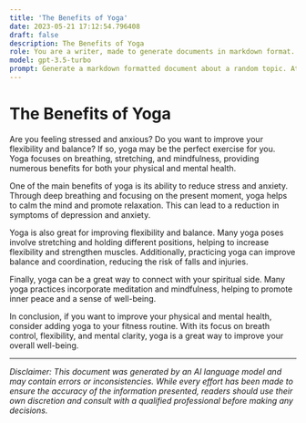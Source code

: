 ```yaml
---
title: 'The Benefits of Yoga'
date: 2023-05-21 17:12:54.796408
draft: false
description: The Benefits of Yoga
role: You are a writer, made to generate documents in markdown format. It is very important that all of the documents you generate are in valid markdown format.
model: gpt-3.5-turbo
prompt: Generate a markdown formatted document about a random topic. At the bottom, include a disclaimer explaining that the document was generated by you. The first line of the document should be the title. Make sure that the entire document is in proper markdown format, using a mix of various tags to make the document visually appealing.
---
```


# The Benefits of Yoga

Are you feeling stressed and anxious? Do you want to improve your flexibility and balance? If so, yoga may be the perfect exercise for you. Yoga focuses on breathing, stretching, and mindfulness, providing numerous benefits for both your physical and mental health.

One of the main benefits of yoga is its ability to reduce stress and anxiety. Through deep breathing and focusing on the present moment, yoga helps to calm the mind and promote relaxation. This can lead to a reduction in symptoms of depression and anxiety.

Yoga is also great for improving flexibility and balance. Many yoga poses involve stretching and holding different positions, helping to increase flexibility and strengthen muscles. Additionally, practicing yoga can improve balance and coordination, reducing the risk of falls and injuries.

Finally, yoga can be a great way to connect with your spiritual side. Many yoga practices incorporate meditation and mindfulness, helping to promote inner peace and a sense of well-being.

In conclusion, if you want to improve your physical and mental health, consider adding yoga to your fitness routine. With its focus on breath control, flexibility, and mental clarity, yoga is a great way to improve your overall well-being.

---

*Disclaimer: This document was generated by an AI language model and may contain errors or inconsistencies. While every effort has been made to ensure the accuracy of the information presented, readers should use their own discretion and consult with a qualified professional before making any decisions.*